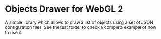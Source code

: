 # Objects Drawer for WebGL 2
A simple library which allows to draw a list of objects using a set of JSON configuration files. See the test folder to check a complete example of how to use it.
